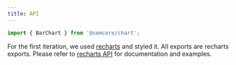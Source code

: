 ```yaml
---
title: API
---
```


```js
import { BarChart } from '@semcore/chart';
```

For the first iteration, we used [recharts](http://recharts.org) and styled it. All exports are recharts exports. Please refer to [recharts API](http://recharts.org/en-US/api) for documentation and examples.
